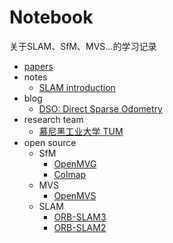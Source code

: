 # Notebook

关于SLAM、SfM、MVS...的学习记录

- [papers](./papers)
- notes
  - [SLAM introduction](./notes/SLAM_introduction.md)
- blog
  - [DSO: Direct Sparse Odometry](https://vision.in.tum.de/research/vslam/dso?redirect=1)
- research team
  - [慕尼黑工业大学 TUM](https://vision.in.tum.de/research/vslam)
- open source
  - SfM
    - [OpenMVG](https://github.com/openMVG/openMVG)
    - [Colmap](https://github.com/colmap/colmap)
  - MVS
    - [OpenMVS](https://github.com/cdcseacave/openMVS)
  - SLAM
    - [ORB-SLAM3](https://github.com/UZ-SLAMLab/ORB_SLAM3)
    - [ORB-SLAM2](https://github.com/raulmur/ORB_SLAM2)
    

